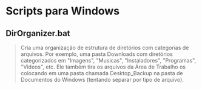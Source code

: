 # Scripts para Windows
## DirOrganizer.bat
> Cria uma organização de estrutura de diretórios com categorias de arquivos. Por exemplo, uma pasta Downloads com diretórios categorizados em "Imagens", "Musicas", "Instaladores", "Programas", "Videos", etc. Ele também tira os arquivos da Área de Trabalho os colocando em uma pasta chamada Desktop_Backup na pasta de Documentos do Windows (tentando separar por tipo de arquivo).
